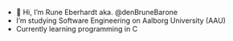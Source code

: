 - 👋 Hi, I’m Rune Eberhardt aka. @denBruneBarone
- I’m studying Software Engineering on Aalborg University (AAU)
- Currently learning programming in C


<!---
denBruneBarone/denBruneBarone is a ✨ special ✨ repository because its `README.md` (this file) appears on your GitHub profile.
You can click the Preview link to take a look at your changes.
--->
